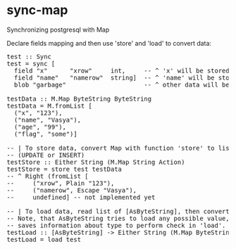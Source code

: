 sync-map
========

Synchronizing postgresql with Map

Declare fields mapping and then use 'store' and 'load' to convert data:

<pre>
test :: Sync
test = sync [
  field "x"      "xrow"     int,     -- ^ 'x' will be stored in 'xrow' column with type int
  field "name"   "namerow"  string]  -- ^ 'name' will be stored in 'namerow' column with type string
  blob "garbage"                     -- ^ other data will be stored in hstore column 'garbage'

testData :: M.Map ByteString ByteString
testData = M.fromList [
  ("x", "123"),
  ("name", "Vasya"),
  ("age", "99"),
  ("flag", "some")]

-- | To store data, convert Map with function 'store' to list of Action, then use this list in query
-- (UPDATE or INSERT)
testStore :: Either String (M.Map String Action)
testStore = store test testData
-- ^ Right (fromList [
--     ("xrow", Plain "123"),
--     ("namerow", Escape "Vasya"),
--     undefined] -- not implemented yet

-- | To load data, read list of [AsByteString], then convert it to Map with function 'load'
-- Note, that AsByteString tries to load any possible value, converts it to ByteString, but
-- saves information about type to perform check in 'load'.
testLoad :: [AsByteString] -> Either String (M.Map ByteString ByteString)
testLoad = load test 
</pre>
